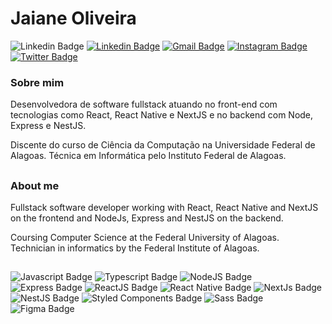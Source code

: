 # Jaiane Oliveira

![Linkedin Badge](https://img.shields.io/badge/-Jaiane%20Oliveira%230747-6A00E4?style=flat&labelColor=6A00E4&logo=Discord&logoColor=white&link=https://www.linkedin.com/in/jaianeoliveira/)
[![Linkedin Badge](https://img.shields.io/badge/-Jaiane%20Oliveira-6A00E4?style=flat&labelColor=6A00E4&logo=Linkedin&logoColor=white&link=https://www.linkedin.com/in/jaianeoliveira/)](https://www.linkedin.com/in/jaianeoliveira/) 
[![Gmail Badge](https://img.shields.io/badge/-jaianeoliveira.dev@gmail.com-6A00E4?style=flat&logo=Gmail&logoColor=white&link=mailto:jaianeoliveirra.dev@gmail.com)](mailto:jaianeoliveira.dev@gmail.com)
[![Instagram Badge](https://img.shields.io/badge/-@jai.oliiveira-6A00E4?style=flat&labelColor=6A00E4&logo=instagram&logoColor=white&link=https://instagram.com/jai.oliiveira)](https://instagram.com/jai.oliiveira)
[![Twitter Badge](https://img.shields.io/badge/-@_JaianeOliveira-6A00E4?style=flat&labelColor=6A00E4&logo=twitter&logoColor=white&link=https://twitter.com/_JaianeOliveira)](https://twitter.com/_JaianeOliveira) 

### Sobre mim

Desenvolvedora de software fullstack atuando no front-end com tecnologias como React, React Native e NextJS e no backend com Node, Express e NestJS.

Discente do curso de Ciência da Computação na Universidade Federal de Alagoas. Técnica em Informática pelo Instituto Federal de Alagoas.


##

### About me

Fullstack software developer working with React, React Native and NextJS on the frontend and NodeJs, Express and NestJS on the backend.

Coursing Computer Science at the Federal University of Alagoas. Technician in informatics by the Federal Institute of Alagoas.


##

![Javascript Badge](https://img.shields.io/badge/JavaScript-F7DF1E?style=for-the-badge&logo=javascript&logoColor=black)
![Typescript Badge](https://img.shields.io/badge/TypeScript-007ACC?style=for-the-badge&logo=typescript&logoColor=white)
![NodeJS Badge](https://img.shields.io/badge/Node.js-43853D?style=for-the-badge&logo=node.js&logoColor=white)
![Express Badge](https://img.shields.io/badge/Express.js-404D59?style=for-the-badge&logo=express&logoColor=ffffff)
![ReactJS Badge](https://img.shields.io/badge/React-20232A?style=for-the-badge&logo=react&logoColor=61DAFB)
![React Native Badge](https://img.shields.io/badge/React_Native-20232A?style=for-the-badge&logo=react&logoColor=61DAFB)
![NextJs Badge](https://img.shields.io/badge/NextJS-111111?style=for-the-badge&logo=next.js&logoColor=ffffff)
![NestJS Badge](https://img.shields.io/badge/NestJs-111111?style=for-the-badge&logo=nestjs&logoColor=E0234E)
![Styled Components Badge](https://img.shields.io/badge/Styled_Components-DB7093?style=for-the-badge&logo=styled-components&logoColor=white)
![Sass Badge](https://img.shields.io/badge/Sass-CC6699?style=for-the-badge&logo=sass&logoColor=white)
![Figma Badge](https://img.shields.io/badge/Figma-F24E1E?style=for-the-badge&logo=figma&logoColor=white)



